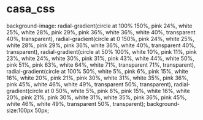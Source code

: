 # casa_css


background-image: 
	radial-gradient(circle at 100% 150%, pink 24%, white 25%, white 28%, pink 29%, pink 36%, white 36%, white 40%, transparent 40%, transparent),
	radial-gradient(circle at 0    150%, pink 24%, white 25%, white 28%, pink 29%, pink 36%, white 36%, white 40%, transparent 40%, transparent),
	radial-gradient(circle at 50%  100%, white 10%, pink 11%, pink 23%, white 24%, white 30%, pink 31%, pink 43%, white 44%, white 50%, pink 51%, pink 63%, white 64%, white 71%, transparent 71%, transparent),
	radial-gradient(circle at 100% 50%, white 5%, pink 6%, pink 15%, white 16%, white 20%, pink 21%, pink 30%, white 31%, white 35%, pink 36%, pink 45%, white 46%, white 49%, transparent 50%, transparent),
	radial-gradient(circle at 0    50%, white 5%, pink 6%, pink 15%, white 16%, white 20%, pink 21%, pink 30%, white 31%, white 35%, pink 36%, pink 45%, white 46%, white 49%, transparent 50%, transparent);
	background-size:100px 50px;